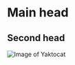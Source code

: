 # Main head
## Second head
![Image of Yaktocat](https://octodex.github.com/images/yaktocat.png)













